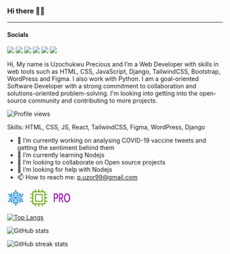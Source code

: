 ### Hi there 👋🏾
<hr>

#### Socials
<p>
<a href="https://twitter.com/justvibes401"><img src="https://img.shields.io/badge/twitter-%231DA1F2.svg?&style=for-the-badge&logo=twitter&logoColor=white" height=25></a> 
<a href="https://medium.com/@p-uzor99"><img src="https://img.shields.io/badge/medium-%2312100E.svg?&style=for-the-badge&logo=medium&logoColor=white" height=25></a> 
<a href="https://dev.to/uzor13"><img src="https://img.shields.io/badge/DEV.TO-%230A0A0A.svg?&style=for-the-badge&logo=dev.to&logoColor=white" height=25></a>
<a href="https://https://dribbble.com/Uzor13"><img src="https://img.shields.io/badge/dribbble-%EA4C89.svg?&style=for-the-badge&logo=dribbble&logoColor=white" height=25></a>
<a href=https://www.linkedin.com/in/uzochukwuprecious"><img src="https://img.shields.io/badge/linkedin-%230077B5.svg?&style=for-the-badge&logo=linkedin&logoColor=white" height=25></a>
<a href="mailto:p.uzor99@gmail.com"><img src="https://img.shields.io/badge/gmail-%EA4335.svg?&style=for-the-badge&logo=gmail&logoColor=white" height=25></a>
</p>

Hi, My name is Uzochukwu Precious and I’m a Web Developer with skills in web tools such as HTML, CSS, JavaScript, Django, TailwindCSS, Bootstrap, WordPress and Figma. I also work with Python. I am a goal-oriented Software Developer with a strong commitment to collaboration and solutions-oriented problem-solving. I'm looking into getting into the open-source community and contributing to more projects.

![Profile views](https://gpvc.arturio.dev/uzor13)  

Skills: HTML, CSS, JS, React, TailwindCSS, Figma, WordPress, Django

- 🔭 I’m currently working on analysing COVID-19 vaccine tweets and getting the sentiment behind them 
- 🌱 I’m currently learning Nodejs 
- 👯 I’m looking to collaborate on Open source projects 
- 🤔 I’m looking for help with Nodejs 
- 📫 How to reach me: p.uzor99@gmail.com 




<a href='https://archiveprogram.github.com/'><img src='https://raw.githubusercontent.com/acervenky/animated-github-badges/master/assets/acbadge.gif' width='40' height='40'></a> <a href='https://docs.github.com/en/developers'><img src='https://raw.githubusercontent.com/acervenky/animated-github-badges/master/assets/devbadge.gif' width='40' height='40'></a> <a href='https://github.com/pricing'><img src='https://raw.githubusercontent.com/acervenky/animated-github-badges/master/assets/pro.gif' width='40' height='40'></a> 

[![Top Langs](https://github-readme-stats.vercel.app/api/top-langs/?username=uzor13)](https://github.com/anuraghazra/github-readme-stats)

![GitHub stats](https://github-readme-stats.vercel.app/api?username=uzor13&show_icons=true)  

![GitHub streak stats](https://github-readme-streak-stats.herokuapp.com/?user=uzor13)  

